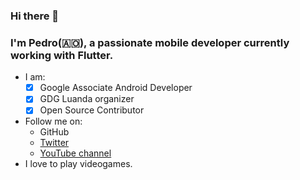 ### Hi there 👋

### I'm Pedro(🇦🇴), a passionate mobile developer currently working with Flutter.

- I am:
  - [x] Google Associate Android Developer
  - [x] GDG Luanda organizer
  - [x] Open Source Contributor
- Follow me on:
  - GitHub
  - [Twitter](https://twitter.com/pedromassangom)
  - [YouTube channel](https://www.youtube.com/channel/UCBiJzXGvkuT9aG2Yq8BYYnQ?view_as=subscriber)
- I love to play videogames.
